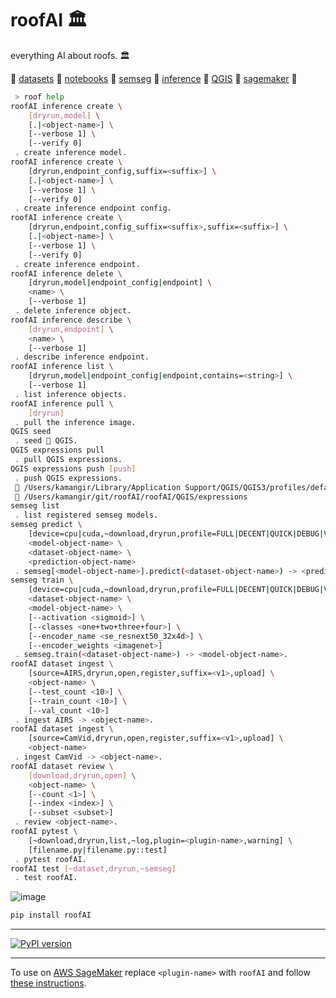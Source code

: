 # roofAI 🏛️

everything AI about roofs. 🏛️

🔷 [datasets](./roofAI/dataset) 🔷 [notebooks](./notebooks/) 🔷 [semseg](./roofAI/semseg) 🔷 [inference](./roofAI/inference) 🔷 [QGIS](./roofAI/QGIS/console/) 🔷 [sagemaker](./roofAI/semseg/sagemaker/) 🔷

```bash
 > roof help
roofAI inference create \
	[dryrun,model] \
	[.|<object-name>] \
	[--verbose 1] \
	[--verify 0]
 . create inference model.
roofAI inference create \
	[dryrun,endpoint_config,suffix=<suffix>] \
	[.|<object-name>] \
	[--verbose 1] \
	[--verify 0]
 . create inference endpoint config.
roofAI inference create \
	[dryrun,endpoint,config_suffix=<suffix>,suffix=<suffix>] \
	[.|<object-name>] \
	[--verbose 1] \
	[--verify 0]
 . create inference endpoint.
roofAI inference delete \
	[dryrun,model|endpoint_config|endpoint] \
	<name> \
	[--verbose 1]
 . delete inference object.
roofAI inference describe \
	[dryrun,endpoint] \
	<name> \
	[--verbose 1]
 . describe inference endpoint.
roofAI inference list \
	[dryrun,model|endpoint_config|endpoint,contains=<string>] \
	[--verbose 1]
 . list inference objects.
roofAI inference pull \
	[dryrun]
 . pull the inference image.
QGIS seed
 . seed 🌱 QGIS.
QGIS expressions pull
 . pull QGIS expressions.
QGIS expressions push [push]
 . push QGIS expressions.
 📂 /Users/kamangir/Library/Application Support/QGIS/QGIS3/profiles/default/python/expressions
 📂 /Users/kamangir/git/roofAI/roofAI/QGIS/expressions
semseg list
 . list registered semseg models.
semseg predict \
	[device=cpu|cuda,~download,dryrun,profile=FULL|DECENT|QUICK|DEBUG|VALIDATION,upload] \
	<model-object-name> \
	<dataset-object-name> \
	<prediction-object-name>
 . semseg[<model-object-name>].predict(<dataset-object-name>) -> <prediction-object-name>.
semseg train \
	[device=cpu|cuda,~download,dryrun,profile=FULL|DECENT|QUICK|DEBUG|VALIDATION,register,suffix=<v1>,upload] \
	<dataset-object-name> \
	<model-object-name> \
	[--activation <sigmoid>] \
	[--classes <one+two+three+four>] \
	[--encoder_name <se_resnext50_32x4d>] \
	[--encoder_weights <imagenet>]
 . semseg.train(<dataset-object-name>) -> <model-object-name>.
roofAI dataset ingest \
	[source=AIRS,dryrun,open,register,suffix=<v1>,upload] \
	<object-name> \
	[--test_count <10>] \
	[--train_count <10>] \
	[--val_count <10>]
 . ingest AIRS -> <object-name>.
roofAI dataset ingest \
	[source=CamVid,dryrun,open,register,suffix=<v1>,upload] \
	<object-name>
 . ingest CamVid -> <object-name>.
roofAI dataset review \
	[download,dryrun,open] \
	<object-name> \
	[--count <1>] \
	[--index <index>] \
	[--subset <subset>]
 . review <object-name>.
roofAI pytest \
	[~download,dryrun,list,~log,plugin=<plugin-name>,warning] \
	[filename.py|filename.py::test]
 . pytest roofAI.
roofAI test [~dataset,dryrun,~semseg]
 . test roofAI.
```

![image](../../assets/predict-00247.png)

```bash
pip install roofAI
```

---

[![PyPI version](https://img.shields.io/pypi/v/blueness.svg)](https://pypi.org/project/blueness/)

---

To use on [AWS SageMaker](https://aws.amazon.com/sagemaker/) replace `<plugin-name>` with `roofAI` and follow [these instructions](https://github.com/kamangir/blue-plugin/blob/main/SageMaker.md).
